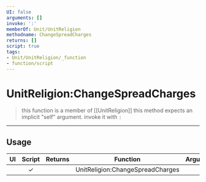 ```yaml
---
UI: false
arguments: []
invoke: ':'
memberOf: Unit/UnitReligion
methodname: ChangeSpreadCharges
returns: []
script: true
tags:
- Unit/UnitReligion/_function
- function/script
---
```

# UnitReligion:ChangeSpreadCharges
> this function is a member of [[UnitReligion]]
> this method expects an implicit "self" argument. invoke it with `:`
-----
## Usage
|  UI | Script | Returns | Function | Arguments |
|:---:|:------:|-------:|:--------:|:---------|
| |✓||UnitReligion:ChangeSpreadCharges||
